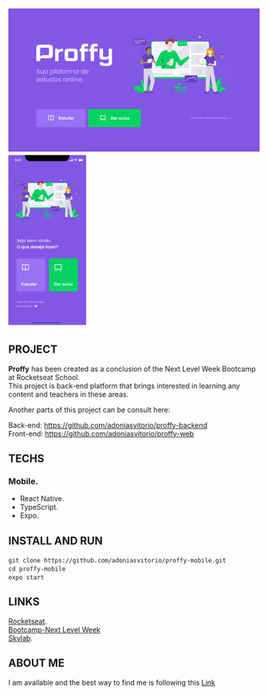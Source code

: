 <h1>
<img src="proffy-home.png" alt="Proffy" width="600px" />
<img src="proffy-mobile-home.png" alt="Proffy" width="156px" />
</h1>

## PROJECT
**Proffy** has been created as a conclusion of the Next Level Week Bootcamp at Rocketseat School.<br />
This project is back-end platform that brings interested in learning any content and teachers in these areas. 

Another parts of this project can be consult here:

Back-end: https://github.com/adoniasvitorio/proffy-backend<br />
Front-end: https://github.com/adoniasvitorio/proffy-web<br />

## TECHS
### Mobile.
* React Native.
* TypeScript.
* Expo.

## INSTALL AND RUN

```git clone https://github.com/adoniasvitorio/proffy-mobile.git```<br />
```cd proffy-mobile```<br />
```expo start```<br />

## LINKS
[Rocketseat](https://rocketseat.com.br/).<br />
[Bootcamp-Next Level Week](https://rocketseat.com.br/)<br />
[Skylab](https://app.rocketseat.com.br/).

## ABOUT ME
I am available and the best way to find me is following this [Link](https://github.com/adoniasvitorio)
